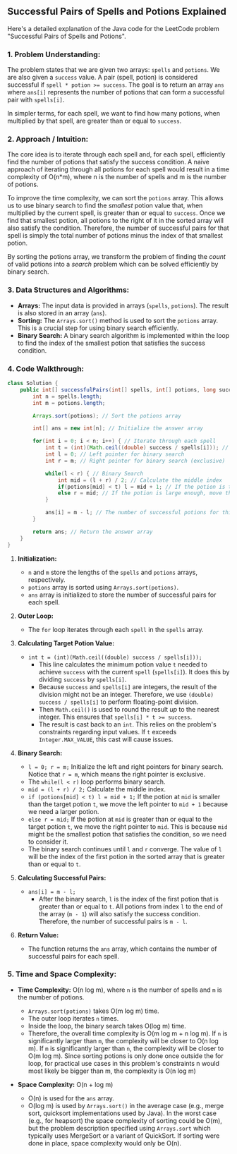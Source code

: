 ## Successful Pairs of Spells and Potions Explained

Here's a detailed explanation of the Java code for the LeetCode problem "Successful Pairs of Spells and Potions".

### 1. Problem Understanding:

The problem states that we are given two arrays: `spells` and `potions`.  We are also given a `success` value. A pair (spell, potion) is considered successful if `spell * potion >= success`.  The goal is to return an array `ans` where `ans[i]` represents the number of potions that can form a successful pair with `spells[i]`.

In simpler terms, for each spell, we want to find how many potions, when multiplied by that spell, are greater than or equal to `success`.

### 2. Approach / Intuition:

The core idea is to iterate through each spell and, for each spell, efficiently find the number of potions that satisfy the success condition. A naive approach of iterating through all potions for each spell would result in a time complexity of O(n*m), where n is the number of spells and m is the number of potions.

To improve the time complexity, we can sort the `potions` array. This allows us to use binary search to find the *smallest* potion value that, when multiplied by the current spell, is greater than or equal to `success`.  Once we find that smallest potion, all potions to the right of it in the sorted array will also satisfy the condition.  Therefore, the number of successful pairs for that spell is simply the total number of potions minus the index of that smallest potion.

By sorting the potions array, we transform the problem of finding the *count* of valid potions into a *search* problem which can be solved efficiently by binary search.

### 3. Data Structures and Algorithms:

*   **Arrays:**  The input data is provided in arrays (`spells`, `potions`).  The result is also stored in an array (`ans`).
*   **Sorting:** The `Arrays.sort()` method is used to sort the `potions` array. This is a crucial step for using binary search efficiently.
*   **Binary Search:**  A binary search algorithm is implemented within the loop to find the index of the smallest potion that satisfies the success condition.

### 4. Code Walkthrough:

```java
class Solution {
    public int[] successfulPairs(int[] spells, int[] potions, long success) {
        int n = spells.length;
        int m = potions.length;

        Arrays.sort(potions); // Sort the potions array

        int[] ans = new int[n]; // Initialize the answer array

        for(int i = 0; i < n; i++) { // Iterate through each spell
            int t = (int)(Math.ceil((double) success / spells[i])); // Calculate the minimum potion value needed for success
            int l = 0; // Left pointer for binary search
            int r = m; // Right pointer for binary search (exclusive)

            while(l < r) { // Binary Search
                int mid = (l + r) / 2; // Calculate the middle index
                if(potions[mid] < t) l = mid + 1; // If the potion is too small, move the left pointer
                else r = mid; // If the potion is large enough, move the right pointer
            }

            ans[i] = m - l; // The number of successful potions for this spell is the remaining potions after l
        }

        return ans; // Return the answer array
    }
}
```

1.  **Initialization:**
    *   `n` and `m` store the lengths of the `spells` and `potions` arrays, respectively.
    *   `potions` array is sorted using `Arrays.sort(potions)`.
    *   `ans` array is initialized to store the number of successful pairs for each spell.

2.  **Outer Loop:**
    *   The `for` loop iterates through each `spell` in the `spells` array.

3.  **Calculating Target Potion Value:**
    *   `int t = (int)(Math.ceil((double) success / spells[i]));`
        *   This line calculates the minimum potion value `t` needed to achieve `success` with the current `spell` (`spells[i]`).  It does this by dividing `success` by `spells[i]`.
        *   Because `success` and `spells[i]` are integers, the result of the division might not be an integer.  Therefore, we use `(double) success / spells[i]` to perform floating-point division.
        *   Then `Math.ceil()` is used to round the result *up* to the nearest integer. This ensures that `spells[i] * t >= success`.
        *   The result is cast back to an `int`.  This relies on the problem's constraints regarding input values. If `t` exceeds `Integer.MAX_VALUE`, this cast will cause issues.
4.  **Binary Search:**
    *   `l = 0; r = m;`  Initialize the left and right pointers for binary search. Notice that `r = m`, which means the right pointer is exclusive.
    *   The `while(l < r)` loop performs binary search.
    *   `mid = (l + r) / 2;`  Calculate the middle index.
    *   `if (potions[mid] < t) l = mid + 1;` If the potion at `mid` is smaller than the target potion `t`, we move the left pointer to `mid + 1` because we need a larger potion.
    *   `else r = mid;`  If the potion at `mid` is greater than or equal to the target potion `t`, we move the right pointer to `mid`. This is because `mid` might be the smallest potion that satisfies the condition, so we need to consider it.
    *   The binary search continues until `l` and `r` converge. The value of `l` will be the index of the first potion in the sorted array that is greater than or equal to `t`.

5.  **Calculating Successful Pairs:**
    *   `ans[i] = m - l;`
        *   After the binary search, `l` is the index of the first potion that is greater than or equal to `t`.  All potions from index `l` to the end of the array (`m - 1`) will also satisfy the success condition. Therefore, the number of successful pairs is `m - l`.

6.  **Return Value:**
    *   The function returns the `ans` array, which contains the number of successful pairs for each spell.

### 5. Time and Space Complexity:

*   **Time Complexity:**  O(n log m), where `n` is the number of spells and `m` is the number of potions.
    *   `Arrays.sort(potions)` takes O(m log m) time.
    *   The outer loop iterates `n` times.
    *   Inside the loop, the binary search takes O(log m) time.
    *   Therefore, the overall time complexity is O(m log m + n log m).  If `n` is significantly larger than `m`, the complexity will be closer to O(n log m). If `m` is significantly larger than `n`, the complexity will be closer to O(m log m). Since sorting potions is only done once outside the for loop, for practical use cases in this problem's constraints n would most likely be bigger than m, the complexity is O(n log m)

*   **Space Complexity:** O(n + log m)

    *   O(n) is used for the `ans` array.
    *   O(log m) is used by `Arrays.sort()` in the average case (e.g., merge sort, quicksort implementations used by Java).  In the worst case (e.g., for heapsort) the space complexity of sorting could be O(m), but the problem description specified using `Arrays.sort` which typically uses MergeSort or a variant of QuickSort. If sorting were done in place, space complexity would only be O(n).
